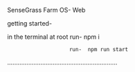 SenseGrass Farm OS- Web

getting started-

in the terminal at root run- npm i

                        run-  npm run start

...............................................................
